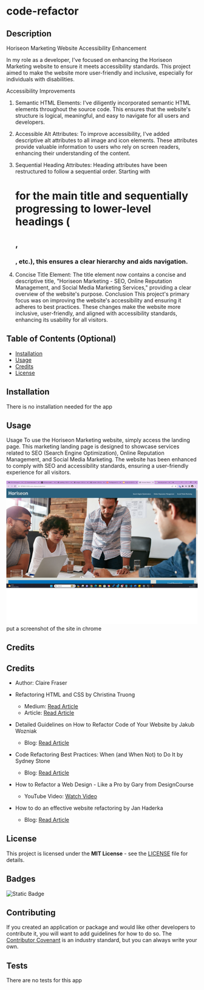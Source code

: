 # code-refactor

## Description 

Horiseon Marketing Website Accessibility Enhancement

In my role as a developer, I've focused on enhancing the Horiseon Marketing website to ensure it meets accessibility standards. This project aimed to make the website more user-friendly and inclusive, especially for individuals with disabilities.

Accessibility Improvements

1.	Semantic HTML Elements: I've diligently incorporated semantic HTML elements throughout the source code. This ensures that the website's structure is logical, meaningful, and easy to navigate for all users and developers.

2.	Accessible Alt Attributes: To improve accessibility, I've added descriptive alt attributes to all image and icon elements. These attributes provide valuable information to users who rely on screen readers, enhancing their understanding of the content.

3.	Sequential Heading Attributes: Heading attributes have been restructured to follow a sequential order. Starting with <h1> for the main title and sequentially progressing to lower-level headings (<h2>, <h3>, etc.), this ensures a clear hierarchy and aids navigation.

4.	Concise Title Element: The title element now contains a concise and descriptive title, "Horiseon Marketing - SEO, Online Reputation Management, and Social Media Marketing Services," providing a clear overview of the website's purpose.
Conclusion
This project's primary focus was on improving the website's accessibility and ensuring it adheres to best practices. These changes make the website more inclusive, user-friendly, and aligned with accessibility standards, enhancing its usability for all visitors.



## Table of Contents (Optional)



* [Installation](#installation)
* [Usage](#usage)
* [Credits](#credits)
* [License](#license)


## Installation

There is no installation needed for the app


## Usage 

Usage
To use the Horiseon Marketing website, simply access the landing page. This marketing landing page is designed to showcase services related to SEO (Search Engine Optimization), Online Reputation Management, and Social Media Marketing. The website has been enhanced to comply with SEO and accessibility standards, ensuring a user-friendly experience for all visitors.




![alt text](assets/images/screenshot.png) put a screenshot of the site in chrome



## Credits

## Credits

- Author: Claire Fraser

- Refactoring HTML and CSS by Christina Truong
  - Medium: [Read Article](https://christinatruong.medium.com/)
  - Article: [Read Article](https://christinatruong.medium.com/refactoring-html-and-css-69de73a5fb88)

- Detailed Guidelines on How to Refactor Code of Your Website by Jakub Wozniak
  - Blog: [Read Article](https://www.droptica.com/blog/detailed-guidelines-how-refactor-code-your-website/)

- Code Refactoring Best Practices: When (and When Not) to Do It by Sydney Stone
  - Blog: [Read Article](https://www.altexsoft.com/blog/engineering/code-refactoring-best-practices-when-and-when-not-to-do-it/)

- How to Refactor a Web Design - Like a Pro by Gary from DesignCourse
  - YouTube Video: [Watch Video](https://www.youtube.com/watch?v=4ThnAKy4okM)

- How to do an effective website refactoring by Jan Haderka
  - Blog: [Read Article](https://www.magnolia-cms.com/blog/effective-website-refactoring.html)



## License

This project is licensed under the **MIT License** - see the [LICENSE][def] file for details.




## Badges

![Static Badge](https://img.shields.io/badge/License-MIT-brightgreen)



## Contributing

If you created an application or package and would like other developers to contribute it, you will want to add guidelines for how to do so. The [Contributor Covenant](https://www.contributor-covenant.org/) is an industry standard, but you can always write your own.

## Tests

There are no tests for this app






[def]: LICENSE
